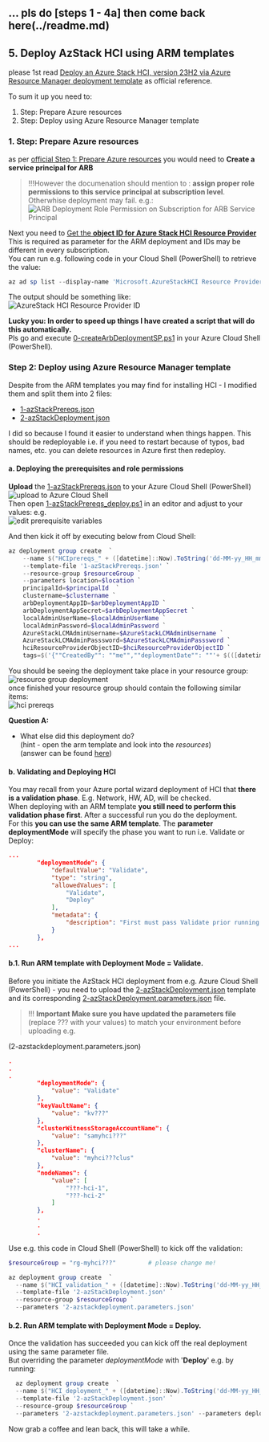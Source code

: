 
## ... pls do [steps 1 - 4a] then come back here(../readme.md)
## 5. Deploy AzStack HCI using ARM templates
please 1st read [Deploy an Azure Stack HCI, version 23H2 via Azure Resource Manager deployment template](https://learn.microsoft.com/en-us/azure-stack/hci/deploy/deployment-azure-resource-manager-template)
as official reference.  

To sum it up you need to:  
1. Step: Prepare Azure resources
2. Step: Deploy using Azure Resource Manager template
 
### 1. Step: Prepare Azure resources  
as per [official Step 1: Prepare Azure resources](https://learn.microsoft.com/en-us/azure-stack/hci/deploy/deployment-azure-resource-manager-template#step-1-prepare-azure-resources)
you would need to **Create a service principal for ARB**  
>!!!However the documenation should mention to : **assign proper role permissions to this service principal at subscription level**. Otherwhise deployment may fail. e.g.:  
![ARB Deployment Role Permission on Subscription for ARB Service Principal](./images/ARBdeploymentRoleOnSubscription.png)

Next you need to [Get the **object ID for Azure Stack HCI Resource Provider**](https://learn.microsoft.com/en-us/azure-stack/hci/deploy/deployment-azure-resource-manager-template#get-the-object-id-for-azure-stack-hci-resource-provider)
This is required as parameter for the ARM deployment and IDs may be different in every subscription.  
You can run e.g. following code in your Cloud Shell (PowerShell) to retrieve the value:  
```PowerShell
az ad sp list --display-name 'Microsoft.AzureStackHCI Resource Provider' --query "[].{spID:id}" --output tsv
```  
The output should be something like:  
![AzureStack HCI Resource Provider ID](./images/AzureStackHCIResourceProviderID.png)  

**Lucky you: In order to speed up things I have created a script that will do this automatically.**  
Pls go and execute [0-createArbDeploymentSP.ps1](../lab-armdeployment/artefacts/0-createArbDeploymentSP.ps1) in your Azure Cloud Shell (PowerShell).

### Step 2: Deploy using Azure Resource Manager template  
Despite from the ARM templates you may find for installing HCI - I modified them and split them into 2 files:
- [1-azStackPrereqs.json](../lab-armdeployment/artefacts/1-azStackPrereqs.json)
- [2-azStackDeployment.json](../lab-armdeployment/artefacts/2-azStackDeployment.json)  
 
I did so because I found it easier to understand when things happen. This should be redeployable i.e. if you need to restart because of typos, bad names, etc. you can delete resources in Azure first then redeploy.

#### a. Deploying the prerequisites and role permissions

**Upload** the [1-azStackPrereqs.json](../lab-armdeployment/artefacts/1-azStackPrereqs.json) to your Azure Cloud Shell (PowerShell)  
![upload to Azure Cloud Shell](./images/uploadToCloudShell.png)  
Then open [1-azStackPrereqs_deploy.ps1](../lab-armdeployment/artefacts/1-azStackPrereqs_deploy.ps1) in an editor and adjust to your values: e.g.  
![edit prerequisite variables](./images/1-azStackPrereqsSettings.png)  

And then kick it off by executing below from Cloud Shell:  
```PowerShell
az deployment group create  `
    --name $("HCIprereqs_" + ([datetime]::Now).ToString('dd-MM-yy_HH_mm')) `
    --template-file '1-azStackPrereqs.json' `
    --resource-group $resourceGroup `
    --parameters location=$location `
    principalId=$principalId  `
    clustername=$clustername `
    arbDeploymentAppID=$arbDeploymentAppID `
    arbDeploymentAppSecret=$arbDeploymentAppSecret `
    localAdminUserName=$localAdminUserName `
    localAdminPassword=$localAdminPassword `
    AzureStackLCMAdminUsername=$AzureStackLCMAdminUsername `
    AzureStackLCMAdminPasssword=$AzureStackLCMAdminPasssword `
    hciResourceProviderObjectID=$hciResourceProviderObjectID `
    tags=$('{""CreatedBy"": ""me"",""deploymentDate"": ""'+ $(([datetime]::Now).ToString('dd-MM-yyyy_HH-mm')) + '"",""Service"": ""HCI"",""Environment"": ""PoC""}')

```
You should be seeing the deployment take place in your resource group:  
![resource group deployment](./images/HCIprereqs.png)  
once finished your resource group should contain the following similar items:  
![hci prereqs](./images/HCIprereqsResult.png)  

**Question A:**
- What else did this deployment do?  
(hint - open the arm template and look into the *resources*)  
(answer can be found [here](./answers.md))


#### b. Validating and Deploying HCI
You may recall from your Azure portal wizard deployment of HCI that **there is a validation phase**. E.g. Network, HW, AD, will be checked.  
When deploying with an ARM template **you still need to perform this validation phase first**. After a successful run you do the deployment.  
For this **you can use the same ARM template**. The **parameter deploymentMode** will specify the phase you want to run i.e. Validate or Deploy:  

```json
...
        "deploymentMode": {
            "defaultValue": "Validate",
            "type": "string",
            "allowedValues": [
                "Validate",
                "Deploy"
            ],
            "metadata": {
                "description": "First must pass Validate prior running Deploy"
            }
        },
...
```
#### b.1. Run ARM template with Deployment Mode = Validate.  

Before you initiate the AzStack HCI deployment from e.g. Azure Cloud Shell (PowerShell) - you need to upload the [2-azStackDeployment.json](../lab-armdeployment/artefacts/2-azStackDeployment.json) template and its corresponding [2-azStackDeployment.parameters.json](../lab-armdeployment/artefacts/2-azstackdeployment.parameters.json) file.  
>!!! **Important Make sure you have updated the parameters file** (replace ??? with your values) to match your environment before uploading e.g.

(2-azstackdeployment.parameters.json)
```json
.
.
.
        "deploymentMode": {
            "value": "Validate"
        },
        "keyVaultName": {
            "value": "kv???"
        },
        "clusterWitnessStorageAccountName": {
            "value": "samyhci???"
        },
        "clusterName": {
            "value": "myhci???clus"
        },
        "nodeNames": {
            "value": [
                "???-hci-1",
                "???-hci-2"
            ]
        },
        .
        .
        .
```
Use e.g. this code in Cloud Shell (PowerShell) to kick off the validation:  
```PowerShell
$resourceGroup = "rg-myhci???"         # please change me!

az deployment group create  `
  --name $("HCI_validation_" + ([datetime]::Now).ToString('dd-MM-yy_HH_mm')) `
  --template-file '2-azStackDeployment.json' `
  --resource-group $resourceGroup `
  --parameters '2-azstackdeployment.parameters.json' 
```

#### b.2. Run ARM template with Deployment Mode = Deploy.
Once the validation has succeeded you can kick off the real deployment using the same parameter file.  
But overriding the parameter *deploymentMode* with '**Deploy**' e.g. by running:  
```PowerShell
  az deployment group create  `
  --name $("HCI_deployment_" + ([datetime]::Now).ToString('dd-MM-yy_HH_mm')) `
  --template-file '2-azStackDeployment.json' `
  --resource-group $resourceGroup `
  --parameters '2-azstackdeployment.parameters.json' --parameters deploymentMode='Deploy' 
```  
Now grab a coffee and lean back, this will take a while. 